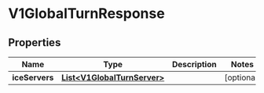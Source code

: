 

# V1GlobalTurnResponse


## Properties

Name | Type | Description | Notes
------------ | ------------- | ------------- | -------------
**iceServers** | [**List&lt;V1GlobalTurnServer&gt;**](V1GlobalTurnServer.md) |  |  [optional]



